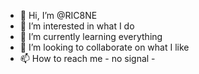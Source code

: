 - 👋 Hi, I’m @RIC8NE
- 👀 I’m interested in what I do
- 🌱 I’m currently learning everything
- 💞️ I’m looking to collaborate on what I like
- 📫 How to reach me - no signal -

<!---
RIC8NE/RIC8NE is a ✨ special ✨ repository because its `README.md` (this file) appears on your GitHub profile.
You can click the Preview link to take a look at your changes.
--->
